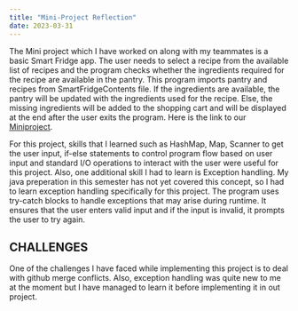 ```yaml
---
title: "Mini-Project Reflection"
date: 2023-03-31
---
```


The Mini project which I have worked on along with my teammates is a basic Smart Fridge app. The user needs to select a recipe from the available list of recipes and the program 
checks whether the ingredients required for the recipe are available in the pantry. This program imports pantry and recipes from SmartFridgeContents file. If the ingredients are available, the pantry will be updated with the ingredients used 
for the recipe. Else, the missing ingredients will be added to the shopping cart and will be displayed at the end after the user exits the program. Here is the link to our [Miniproject](https://github.com/SLUSE-Spring2022/miniproject-java/blob/main/SmartFridgeProgram.java).

For this project, skills that I learned such as HashMap, Map, Scanner to get the user input,  if-else statements to control program flow based on user input and
standard I/O operations to interact with the user were useful for this project. Also, one additional skill I had to learn is Exception handling. My java preperation in this semester has not yet covered this concept,
so I had to learn exception handling specifically for this project. The program uses try-catch blocks to handle exceptions that may arise during runtime. It ensures that the user enters valid input and if the input is invalid, it prompts the user to try again.
## CHALLENGES ##
  One of the challenges I have faced while implementing this project is to deal with github merge conflicts. Also, exception handling was quite new to me at the moment but 
 I have managed to learn it before implementing it in out project.

